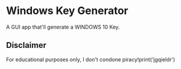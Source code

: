 # Windows Key Generator
A GUI app that'll generate a WINDOWS 10 Key.

## Disclaimer
For educational purposes only, I don't condone piracy!print('jgqieldr')